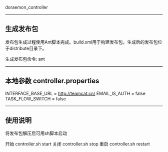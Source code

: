 doraemon_controller

---------------
生成发布包
---------------
发布包生成过程使用Ant脚本完成。build.xml用于构建发布包。生成后的发布包位于distribute目录下。

生成发布包命令: ant


--------------
本地参数 controller.properties
--------------
INTERFACE_BASE_URL = http://teamcat.cn/
EMAIL_IS_AUTH = false
TASK_FLOW_SWITCH = false
	
--------------
使用说明
--------------
将发布包解压后可用sh脚本启动

开始
controller.sh start
关闭
controller.sh stop
重启
controller.sh restart